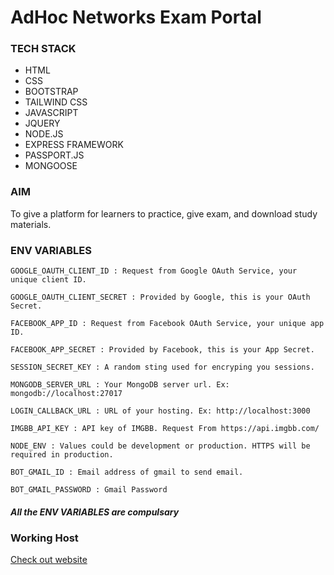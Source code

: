 # AdHoc Networks Exam Portal
### TECH STACK
* HTML
* CSS
* BOOTSTRAP
* TAILWIND CSS
* JAVASCRIPT
* JQUERY
* NODE.JS
* EXPRESS FRAMEWORK
* PASSPORT.JS
* MONGOOSE
### AIM
To give a platform for learners to practice, give exam, and download study materials.
### ENV VARIABLES
```
GOOGLE_OAUTH_CLIENT_ID : Request from Google OAuth Service, your unique client ID.
```
```
GOOGLE_OAUTH_CLIENT_SECRET : Provided by Google, this is your OAuth Secret.
```
```
FACEBOOK_APP_ID : Request from Facebook OAuth Service, your unique app ID.
```
```
FACEBOOK_APP_SECRET : Provided by Facebook, this is your App Secret.
```
```
SESSION_SECRET_KEY : A random sting used for encryping you sessions.
```
```
MONGODB_SERVER_URL : Your MongoDB server url. Ex: mongodb://localhost:27017
```
```
LOGIN_CALLBACK_URL : URL of your hosting. Ex: http://localhost:3000
```
```
IMGBB_API_KEY : API key of IMGBB. Request From https://api.imgbb.com/
```
```
NODE_ENV : Values could be development or production. HTTPS will be required in production.
```
```
BOT_GMAIL_ID : Email address of gmail to send email.
```
```
BOT_GMAIL_PASSWORD : Gmail Password
```
##### All the ENV VARIABLES are compulsary
### Working Host
[Check out website](http://adhocexams.herokuapp.com/)
